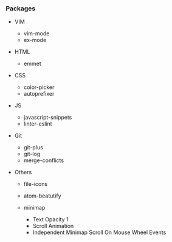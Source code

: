 ### Packages

- VIM 

    - vim-mode
    - ex-mode

- HTML

    - emmet

- CSS

    - color-picker
    - autoprefixer

- JS

    - javascript-snippets
    - linter-eslint

- Git

    - git-plus
    - git-log
    - merge-conflicts

- Others

    - file-icons
    - atom-beatutify
    - minimap

        - Text Opacity 1
        - Scroll Animation
        - Independent Minimap Scroll On Mouse Wheel Events
